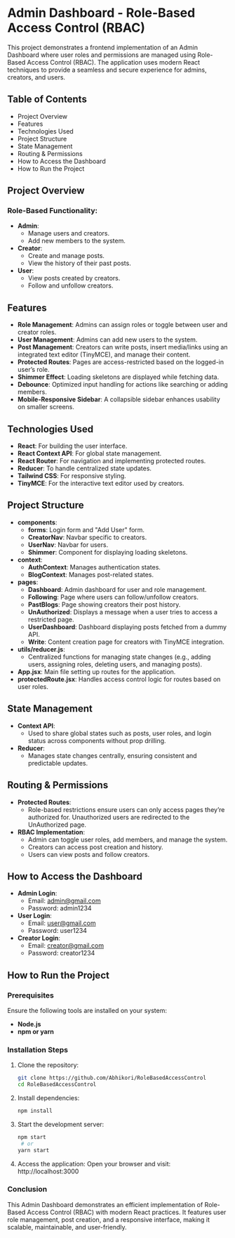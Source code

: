 # Admin Dashboard - Role-Based Access Control (RBAC)

This project demonstrates a frontend implementation of an Admin Dashboard where user roles and permissions are managed using Role-Based Access Control (RBAC). The application uses modern React techniques to provide a seamless and secure experience for admins, creators, and users.

## Table of Contents
- Project Overview
- Features
- Technologies Used
- Project Structure
- State Management
- Routing & Permissions
- How to Access the Dashboard
- How to Run the Project

## Project Overview

### Role-Based Functionality:
- **Admin**:
  - Manage users and creators.
  - Add new members to the system.
- **Creator**:
  - Create and manage posts.
  - View the history of their past posts.
- **User**:
  - View posts created by creators.
  - Follow and unfollow creators.

## Features
- **Role Management**: Admins can assign roles or toggle between user and creator roles.
- **User Management**: Admins can add new users to the system.
- **Post Management**: Creators can write posts, insert media/links using an integrated text editor (TinyMCE), and manage their content.
- **Protected Routes**: Pages are access-restricted based on the logged-in user’s role.
- **Shimmer Effect**: Loading skeletons are displayed while fetching data.
- **Debounce**: Optimized input handling for actions like searching or adding members.
- **Mobile-Responsive Sidebar**: A collapsible sidebar enhances usability on smaller screens.

## Technologies Used
- **React**: For building the user interface.
- **React Context API**: For global state management.
- **React Router**: For navigation and implementing protected routes.
- **Reducer**: To handle centralized state updates.
- **Tailwind CSS**: For responsive styling.
- **TinyMCE**: For the interactive text editor used by creators.

## Project Structure
- **components**:
  - **forms**: Login form and "Add User" form.
  - **CreatorNav**: Navbar specific to creators.
  - **UserNav**: Navbar for users.
  - **Shimmer**: Component for displaying loading skeletons.
- **context**:
  - **AuthContext**: Manages authentication states.
  - **BlogContext**: Manages post-related states.
- **pages**:
  - **Dashboard**: Admin dashboard for user and role management.
  - **Following**: Page where users can follow/unfollow creators.
  - **PastBlogs**: Page showing creators their post history.
  - **UnAuthorized**: Displays a message when a user tries to access a restricted page.
  - **UserDashboard**: Dashboard displaying posts fetched from a dummy API.
  - **Write**: Content creation page for creators with TinyMCE integration.
- **utils/reducer.js**:
  - Centralized functions for managing state changes (e.g., adding users, assigning roles, deleting users, and managing posts).
- **App.jsx**: Main file setting up routes for the application.
- **protectedRoute.jsx**: Handles access control logic for routes based on user roles.

## State Management
- **Context API**:
  - Used to share global states such as posts, user roles, and login status across components without prop drilling.
- **Reducer**:
  - Manages state changes centrally, ensuring consistent and predictable updates.

## Routing & Permissions
- **Protected Routes**:
  - Role-based restrictions ensure users can only access pages they’re authorized for. Unauthorized users are redirected to the UnAuthorized page.
- **RBAC Implementation**:
  - Admin can toggle user roles, add members, and manage the system.
  - Creators can access post creation and history.
  - Users can view posts and follow creators.

## How to Access the Dashboard
- **Admin Login**:
  - Email: admin@gmail.com
  - Password: admin1234
- **User Login**:
  - Email: user@gmail.com
  - Password: user1234
- **Creator Login**:
  - Email: creator@gmail.com
  - Password: creator1234

## How to Run the Project

### Prerequisites
Ensure the following tools are installed on your system:
- **Node.js**
- **npm or yarn**

### Installation Steps
1. Clone the repository:
   ```bash
   git clone https://github.com/Abhikori/RoleBasedAccessControl  
   cd RoleBasedAccessControl  
2. Install dependencies:
   ```bash
   npm install
   ```
3. Start the development server:
   ```bash
   npm start  
    # or  
   yarn start 
   ``` 
4. Access the application: Open your browser and visit:
http://localhost:3000

### Conclusion
This Admin Dashboard demonstrates an efficient implementation of Role-Based Access Control (RBAC) with modern React practices. It features user role management, post creation, and a responsive interface, making it scalable, maintainable, and user-friendly.